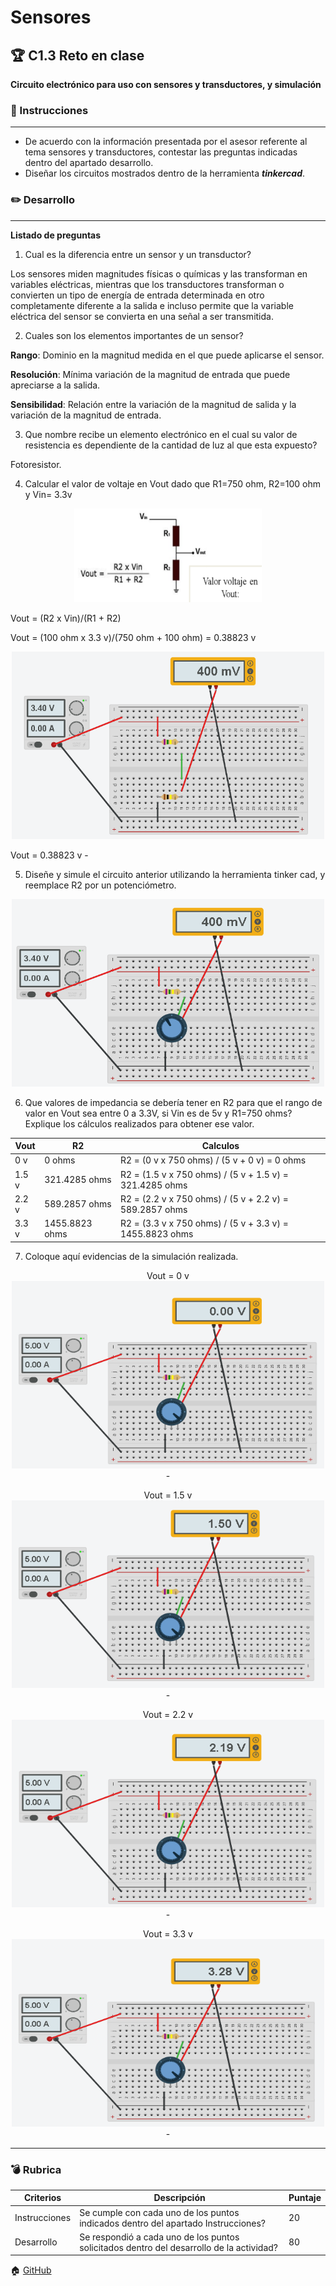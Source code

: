# Sensores
## :trophy: C1.3 Reto en clase

**Circuito electrónico para uso con sensores y transductores, y simulación**

### :blue_book: Instrucciones
___
- De acuerdo con la información presentada por el asesor referente al tema sensores y transductores,
contestar las preguntas indicadas dentro del apartado desarrollo.
- Diseñar los circuitos mostrados dentro de la herramienta ***tinkercad***.

### :pencil2: Desarrollo
___
**Listado de preguntas**

1. Cual es la diferencia entre un sensor y un transductor?

Los sensores miden magnitudes físicas o químicas y las transforman en variables eléctricas, mientras que los transductores transforman o convierten un tipo de energía de entrada determinada en otro completamente diferente a la salida e incluso permite que la variable eléctrica del sensor se convierta en una señal a ser transmitida.

2. Cuales son los elementos importantes de un sensor?

 **Rango**: Dominio en la magnitud medida en el
que puede aplicarse el sensor.

 **Resolución**: Mínima variación de la magnitud de entrada
que puede apreciarse a la salida.

 **Sensibilidad**: Relación entre la variación de
la magnitud de salida y la variación de la magnitud de
entrada.

3. Que nombre recibe un elemento electrónico en el cual su valor de resistencia es dependiente de la cantidad de luz al que esta expuesto?

Fotoresistor.

4. Calcular el valor de voltaje en Vout dado que R1=750 ohm, R2=100 ohm y Vin= 3.3v

<p align="center">
            <img alt="Valor" src="https://github.com/EmmanuelARodriguez/Markdown/blob/main/Imagenes/Valorvoltaje.PNG" 
            width=300 height=150>
    </p>

Vout = (R2 x Vin)/(R1 + R2)

Vout = (100 ohm x 3.3 v)/(750 ohm + 100 ohm) = 0.38823 v

<p align="center">
            <img alt="Valor" src="https://github.com/EmmanuelARodriguez/Markdown/blob/main/Imagenes/Vout4.PNG" 
            width=500 height=300>
    </p>
Vout = 0.38823 v
-

5. Diseñe y simule el circuito anterior utilizando la herramienta tinker cad, y reemplace R2 por un
potenciómetro.
<p align="center">
            <img alt="Valor" src="https://github.com/EmmanuelARodriguez/Markdown/blob/main/Imagenes/Poten5.PNG" 
            width=500 height=300>
    </p>

6. Que valores de impedancia se debería tener en R2 para que el rango de valor en Vout sea entre 0 a
3.3V, si Vin es de 5v y R1=750 ohms? Explique los cálculos realizados para obtener ese valor.

|Vout| R2 | Calculos |
|---|---|---|
|0 v|0 ohms|R2 = (0 v x 750 ohms) / (5 v + 0 v) = 0 ohms|
|1.5 v|321.4285 ohms|R2 = (1.5 v x 750 ohms) / (5 v + 1.5 v) = 321.4285 ohms|
|2.2 v|589.2857 ohms|R2 = (2.2 v x 750 ohms) / (5 v + 2.2 v) = 589.2857 ohms|
|3.3 v|1455.8823 ohms|R2 = (3.3 v x 750 ohms) / (5 v + 3.3 v) = 1455.8823 ohms|


7. Coloque aquí evidencias de la simulación realizada.
<p align="center">Vout = 0 v
            <img alt="Valor" src="https://github.com/EmmanuelARodriguez/Markdown/blob/main/Imagenes/Poten0.PNG" 
            width=500 height=300>
-
</p>

<p align="center">Vout = 1.5 v
            <img alt="Valor" src="https://github.com/EmmanuelARodriguez/Markdown/blob/main/Imagenes/Poten15.PNG" 
            width=500 height=300>
-
</p>

<p align="center">Vout = 2.2 v
            <img alt="Valor" src="https://github.com/EmmanuelARodriguez/Markdown/blob/main/Imagenes/Poten22.PNG" 
            width=500 height=300>
-
</p>

<p align="center">Vout = 3.3 v
            <img alt="Valor" src="https://github.com/EmmanuelARodriguez/Markdown/blob/main/Imagenes/Poten33.PNG" 
            width=500 height=300>
-
</p>

___

### :bomb: Rubrica

| Criterios     | Descripción                                                                                  | Puntaje |
| ------------- | -------------------------------------------------------------------------------------------- | ------- |
| Instrucciones | Se cumple con cada uno de los puntos indicados dentro del apartado Instrucciones?            | 20 |
| Desarrollo    | Se respondió a cada uno de los puntos solicitados dentro del desarrollo de la actividad?     | 80      |

:house: [GitHub](https://github.com/EmmanuelARodriguez/Markdown)
